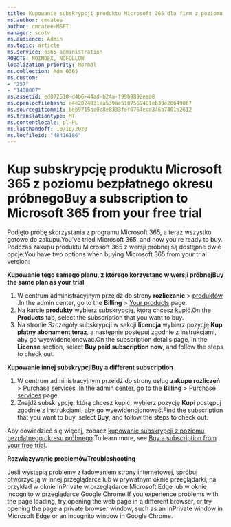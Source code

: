 ```yaml
---
title: Kupowanie subskrypcji produktu Microsoft 365 dla firm z poziomu bezpłatnej wersji próbnej
ms.author: cmcatee
author: cmcatee-MSFT
manager: scotv
ms.audience: Admin
ms.topic: article
ms.service: o365-administration
ROBOTS: NOINDEX, NOFOLLOW
localization_priority: Normal
ms.collection: Adm_O365
ms.custom:
- "257"
- "1400007"
ms.assetid: ed072510-d4b6-44ad-b24a-f99b9892eaa8
ms.openlocfilehash: e4e2024031ea539ae5107569481eb30e20649067
ms.sourcegitcommit: beb9715ac0c8e8333fef6764ecd346b7401a2612
ms.translationtype: MT
ms.contentlocale: pl-PL
ms.lasthandoff: 10/10/2020
ms.locfileid: "48416186"
---
```

# <a name="buy-a-subscription-to-microsoft-365-from-your-free-trial"></a><span data-ttu-id="70264-102">Kup subskrypcję produktu Microsoft 365 z poziomu bezpłatnego okresu próbnego</span><span class="sxs-lookup"><span data-stu-id="70264-102">Buy a subscription to Microsoft 365 from your free trial</span></span>

<span data-ttu-id="70264-103">Podjęto próbę skorzystania z programu Microsoft 365, a teraz wszystko gotowe do zakupu.</span><span class="sxs-lookup"><span data-stu-id="70264-103">You've tried Microsoft 365, and now you're ready to buy.</span></span> <span data-ttu-id="70264-104">Podczas zakupu produktu Microsoft 365 z wersji próbnej są dostępne dwie opcje:</span><span class="sxs-lookup"><span data-stu-id="70264-104">You have two options when buying Microsoft 365 from your trial version:</span></span>
  
 <span data-ttu-id="70264-105">**Kupowanie tego samego planu, z którego korzystano w wersji próbnej**</span><span class="sxs-lookup"><span data-stu-id="70264-105">**Buy the same plan as your trial**</span></span>
  
1. <span data-ttu-id="70264-106">W centrum administracyjnym przejdź do strony **rozliczanie** \> [produktów](https://go.microsoft.com/fwlink/p/?linkid=842054) .</span><span class="sxs-lookup"><span data-stu-id="70264-106">In the admin center, go to the **Billing** \> [Your products](https://go.microsoft.com/fwlink/p/?linkid=842054) page.</span></span>
2. <span data-ttu-id="70264-107">Na karcie **produkty** wybierz subskrypcję, którą chcesz kupić.</span><span class="sxs-lookup"><span data-stu-id="70264-107">On the **Products** tab, select the subscription that you want to buy.</span></span>
3. <span data-ttu-id="70264-108">Na stronie Szczegóły subskrypcji w sekcji **licencja** wybierz pozycję **Kup płatny abonament teraz**, a następnie postępuj zgodnie z instrukcjami, aby go wyewidencjonować.</span><span class="sxs-lookup"><span data-stu-id="70264-108">On the subscription details page, in the **License** section, select **Buy paid subscription now**, and follow the steps to check out.</span></span>
 
<span data-ttu-id="70264-109">**Kupowanie innej subskrypcji**</span><span class="sxs-lookup"><span data-stu-id="70264-109">**Buy a different subscription**</span></span>
  
1. <span data-ttu-id="70264-110">W centrum administracyjnym przejdź do strony usług **zakupu rozliczeń** \> [Purchase services](https://go.microsoft.com/fwlink/p/?linkid=868433) .</span><span class="sxs-lookup"><span data-stu-id="70264-110">In the admin center, go to the **Billing** \> [Purchase services](https://go.microsoft.com/fwlink/p/?linkid=868433) page.</span></span>
2. <span data-ttu-id="70264-111">Znajdź subskrypcję, którą chcesz kupić, wybierz pozycję **Kup**i postępuj zgodnie z instrukcjami, aby go wyewidencjonować.</span><span class="sxs-lookup"><span data-stu-id="70264-111">Find the subscription that you want to buy, select **Buy**, and follow the steps to check out.</span></span>

<span data-ttu-id="70264-112">Aby dowiedzieć się więcej, zobacz [kupowanie subskrypcji z poziomu bezpłatnego okresu próbnego](https://docs.microsoft.com/microsoft-365/commerce/try-or-buy-microsoft-365#buy-a-subscription-from-your-free-trial).</span><span class="sxs-lookup"><span data-stu-id="70264-112">To learn more, see [Buy a subscription from your free trial](https://docs.microsoft.com/microsoft-365/commerce/try-or-buy-microsoft-365#buy-a-subscription-from-your-free-trial).</span></span>

<span data-ttu-id="70264-113">**Rozwiązywanie problemów**</span><span class="sxs-lookup"><span data-stu-id="70264-113">**Troubleshooting**</span></span>

<span data-ttu-id="70264-114">Jeśli wystąpią problemy z ładowaniem strony internetowej, spróbuj otworzyć ją w innej przeglądarce lub w prywatnym oknie przeglądarki, na przykład w oknie InPrivate w przeglądarce Microsoft Edge lub w oknie incognito w przeglądarce Google Chrome.</span><span class="sxs-lookup"><span data-stu-id="70264-114">If you experience problems with the page loading, try opening the web page in a different browser, or try opening the page a private browser window, such as an InPrivate window in Microsoft Edge or an incognito window in Google Chrome.</span></span>